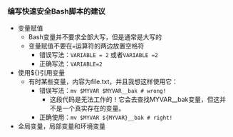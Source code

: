 ### 编写快速安全Bash脚本的建议
+ 变量赋值
    + Bash变量并不要求全部大写，但是通常是大写的
    + 变量赋值不要在`=`运算符的两边放置空格符
        + 错误写法：`VARIABLE = 2` 或者`VARIABLE =2`
        + 正确写法：`VARIABLE=2`
+ 使用${}引用变量
    + 有时某些变量，内容为file.txt，并且我想这样使用它：
        + 错误写法：`mv $MYVAR $MYVAR__bak # wrong!`
             + 这段代码是无法工作的！它会去查找MYVAR__bak变量，但这并不是一个真实存在的变量。
        + 正确使用：`mv $MYVAR ${MYVAR}__bak # right!`    
+ 全局变量，局部变量和环境变量        
            
